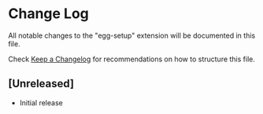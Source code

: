 # Change Log
All notable changes to the "egg-setup" extension will be documented in this file.

Check [Keep a Changelog](http://keepachangelog.com/) for recommendations on how to structure this file.

## [Unreleased]
- Initial release